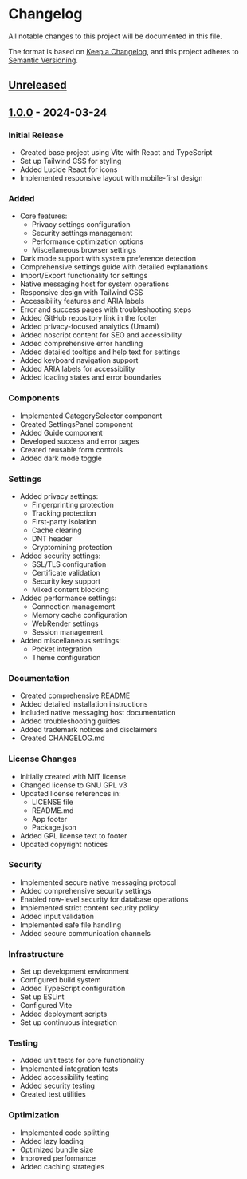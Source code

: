 # Changelog

All notable changes to this project will be documented in this file.

The format is based on [Keep a Changelog](https://keepachangelog.com/en/1.0.0/),
and this project adheres to [Semantic Versioning](https://semver.org/spec/v2.0.0.html).

## [Unreleased]

## [1.0.0] - 2024-03-24

### Initial Release
- Created base project using Vite with React and TypeScript
- Set up Tailwind CSS for styling
- Added Lucide React for icons
- Implemented responsive layout with mobile-first design

### Added
- Core features:
  - Privacy settings configuration
  - Security settings management
  - Performance optimization options
  - Miscellaneous browser settings
- Dark mode support with system preference detection
- Comprehensive settings guide with detailed explanations
- Import/Export functionality for settings
- Native messaging host for system operations
- Responsive design with Tailwind CSS
- Accessibility features and ARIA labels
- Error and success pages with troubleshooting steps
- Added GitHub repository link in the footer
- Added privacy-focused analytics (Umami)
- Added noscript content for SEO and accessibility
- Added comprehensive error handling
- Added detailed tooltips and help text for settings
- Added keyboard navigation support
- Added ARIA labels for accessibility
- Added loading states and error boundaries

### Components
- Implemented CategorySelector component
- Created SettingsPanel component
- Added Guide component
- Developed success and error pages
- Created reusable form controls
- Added dark mode toggle

### Settings
- Added privacy settings:
  - Fingerprinting protection
  - Tracking protection
  - First-party isolation
  - Cache clearing
  - DNT header
  - Cryptomining protection
- Added security settings:
  - SSL/TLS configuration
  - Certificate validation
  - Security key support
  - Mixed content blocking
- Added performance settings:
  - Connection management
  - Memory cache configuration
  - WebRender settings
  - Session management
- Added miscellaneous settings:
  - Pocket integration
  - Theme configuration

### Documentation
- Created comprehensive README
- Added detailed installation instructions
- Included native messaging host documentation
- Added troubleshooting guides
- Added trademark notices and disclaimers
- Created CHANGELOG.md

### License Changes
- Initially created with MIT license
- Changed license to GNU GPL v3
- Updated license references in:
  - LICENSE file
  - README.md
  - App footer
  - Package.json
- Added GPL license text to footer
- Updated copyright notices

### Security
- Implemented secure native messaging protocol
- Added comprehensive security settings
- Enabled row-level security for database operations
- Implemented strict content security policy
- Added input validation
- Implemented safe file handling
- Added secure communication channels

### Infrastructure
- Set up development environment
- Configured build system
- Added TypeScript configuration
- Set up ESLint
- Configured Vite
- Added deployment scripts
- Set up continuous integration

### Testing
- Added unit tests for core functionality
- Implemented integration tests
- Added accessibility testing
- Added security testing
- Created test utilities

### Optimization
- Implemented code splitting
- Added lazy loading
- Optimized bundle size
- Improved performance
- Added caching strategies

[Unreleased]: https://github.com/bebraveronline/firefox-configurator/compare/v1.0.0...HEAD
[1.0.0]: https://github.com/bebraveronline/firefox-configurator/releases/tag/v1.0.0